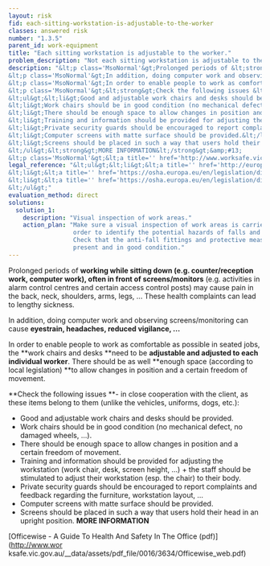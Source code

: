 ```yaml
---
layout: risk
fid: each-sitting-workstation-is-adjustable-to-the-worker
classes: answered risk
number: "1.3.5"
parent_id: work-equipment
title: "Each sitting workstation is adjustable to the worker."
problem_description: "Not each sitting workstation is adjustable to the worker."
description: "&lt;p class='MsoNormal'&gt;Prolonged periods of &lt;strong&gt;working while sitting down &lt;/strong&gt;(e.g. counter/reception work, computer work)&lt;strong&gt;, &lt;/strong&gt;often&lt;strong&gt; in front of screens/monitors&lt;/strong&gt; (e.g. activities in alarm control centres and certain access control posts) may cause pain in the back, neck, shoulders, arms, legs, ... These health complaints can lead to lengthy sickness.&lt;/p&gt;&amp;#13;
&lt;p class='MsoNormal'&gt;In addition, doing computer work and observing screens/monitoring can cause &lt;strong&gt;eyestrain, headaches, reduced vigilance, ...&lt;/strong&gt;&lt;/p&gt;&amp;#13;
&lt;p class='MsoNormal'&gt;In order to enable people to work as comfortable as possible in seated jobs, the &lt;strong&gt;work chairs and desks &lt;/strong&gt;need to be &lt;strong&gt;adjustable and adjusted to each individual worker&lt;/strong&gt;. There should be as well &lt;strong&gt;enough space (according to local legislation) &lt;/strong&gt;to allow changes in position and a certain freedom of movement.&lt;/p&gt;&amp;#13;
&lt;p class='MsoNormal'&gt;&lt;strong&gt;Check the following issues &lt;/strong&gt;- in close cooperation with the client, as these items belong to them (unlike the vehicles, uniforms, dogs, etc.):&lt;/p&gt;&amp;#13;
&lt;ul&gt;&lt;li&gt;Good and adjustable work chairs and desks should be provided.&lt;/li&gt;&amp;#13;
&lt;li&gt;Work chairs should be in good condition (no mechanical defect, no damaged wheels, ...).&lt;/li&gt;&amp;#13;
&lt;li&gt;There should be enough space to allow changes in position and a certain freedom of movement.&lt;/li&gt;&amp;#13;
&lt;li&gt;Training and information should be provided for adjusting the workstation (work chair, desk, screen height, ...) + the staff should be stimulated to adjust their workstation (esp. the chair) to their body.&lt;/li&gt;&amp;#13;
&lt;li&gt;Private security guards should be encouraged to report complaints and feedback regarding the furniture, workstation layout, ...&lt;/li&gt;&amp;#13;
&lt;li&gt;Computer screens with matte surface should be provided.&lt;/li&gt;&amp;#13;
&lt;li&gt;Screens should be placed in such a way that users hold their head in an upright position.&lt;/li&gt;&amp;#13;
&lt;/ul&gt;&lt;strong&gt;MORE INFORMATION&lt;/strong&gt;&amp;#13;
&lt;p class='MsoNormal'&gt;&lt;a title='' href='http://www.worksafe.vic.gov.au/__data/assets/pdf_file/0016/3634/Officewise_web.pdf' rel='nofollow' target='_blank'&gt;Officewise - A Guide To Health And Safety In The Office (pdf)&lt;/a&gt;&lt;/p&gt;"
legal_reference: "&lt;ul&gt;&lt;li&gt;&lt;a title='' href='http://europa.eu/legislation_summaries/employment_and_social_policy/health_hygiene_safety_at_work/c11113_en.htm' rel='nofollow' target='_blank'&gt;89/391/CEE Implementing measures to improve the health and safety of workers (framework directive).&lt;/a&gt;&lt;/li&gt;&amp;#13;
&lt;li&gt;&lt;a title='' href='https://osha.europa.eu/en/legislation/directives/provisions-on-workload-ergonomical-and-psychosocial-risks/osh-directives/5' rel='nofollow' target='_blank'&gt;90/270/EEC Directive on the minimum safety and health requirements for work with display screen equipment&lt;/a&gt;&lt;/li&gt;&amp;#13;
&lt;li&gt;&lt;a title='' href='https://osha.europa.eu/en/legislation/directives/workplaces-equipment-signs-personal-protective-equipment/osh-directives/3' rel='nofollow' target='_blank'&gt;2009/104/EC Directive on the minimum safety and health requirements for the use of work equipment.&lt;/a&gt;&lt;/li&gt;&amp;#13;
&lt;/ul&gt;"
evaluation_method: direct
solutions:
  solution_1:
    description: "Visual inspection of work areas."
    action_plan: "Make sure a visual inspection of work areas is carried out in
                  order to identify the potential hazards of falls and slips.
                  Check that the anti-fall fittings and protective measures are
                  present and in good condition."
---
```

Prolonged periods of **working while sitting down **(e.g. counter/reception
work, computer work)**, **often** in front of screens/monitors** (e.g.
activities in alarm control centres and certain access control posts) may
cause pain in the back, neck, shoulders, arms, legs, ... These health
complaints can lead to lengthy sickness.

In addition, doing computer work and observing screens/monitoring can cause
**eyestrain, headaches, reduced vigilance, ...**

In order to enable people to work as comfortable as possible in seated jobs,
the **work chairs and desks **need to be **adjustable and adjusted to each
individual worker**. There should be as well **enough space (according to
local legislation) **to allow changes in position and a certain freedom of
movement.

**Check the following issues **\- in close cooperation with the client, as these items belong to them (unlike the vehicles, uniforms, dogs, etc.):

  * Good and adjustable work chairs and desks should be provided.
  * Work chairs should be in good condition (no mechanical defect, no damaged wheels, ...).
  * There should be enough space to allow changes in position and a certain freedom of movement.
  * Training and information should be provided for adjusting the workstation (work chair, desk, screen height, ...) + the staff should be stimulated to adjust their workstation (esp. the chair) to their body.
  * Private security guards should be encouraged to report complaints and feedback regarding the furniture, workstation layout, ...
  * Computer screens with matte surface should be provided.
  * Screens should be placed in such a way that users hold their head in an upright position.
**MORE INFORMATION**

[Officewise - A Guide To Health And Safety In The Office (pdf)](http://www.wor
ksafe.vic.gov.au/__data/assets/pdf_file/0016/3634/Officewise_web.pdf)


